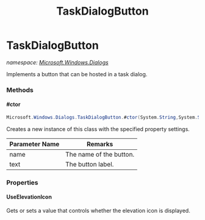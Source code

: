 ﻿---
title: TaskDialogButton
---

# TaskDialogButton
_namespace: [Microsoft.Windows.Dialogs](N-Microsoft.Windows.Dialogs.html)_

Implements a button that can be hosted in a task dialog.

### Methods

#### #ctor
```csharp
Microsoft.Windows.Dialogs.TaskDialogButton.#ctor(System.String,System.String)
```
Creates a new instance of this class with the specified property settings.

|Parameter Name|Remarks|
|--------------|-------|
|name|The name of the button.|
|text|The button label.|




### Properties

#### UseElevationIcon
Gets or sets a value that controls whether the elevation icon is displayed.

